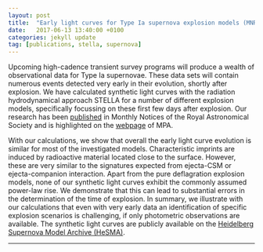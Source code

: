 ```yaml
---
layout: post
title:  "Early light curves for Type Ia supernova explosion models (MNRAS paper and MPA research highlight)"
date:   2017-06-13 13:40:00 +0100
categories: jekyll update
tag: [publications, stella, supernova]
---
```


Upcoming high-cadence transient survey programs will produce a wealth of
observational data for Type Ia supernovae. These data sets will contain
numerous events detected very early in their evolution, shortly after
explosion. We have calculated synthetic light curves with the radiation
hydrodynamical approach STELLA for a number of different explosion models,
specifically focussing on these first few days after explosion. Our research
has been [published][Noebauer2017mnras] in Monthly Notices of the Royal
Astronomical Society and is highlighted on the [webpage][Noebauer2017mpa] of
MPA.

With our calculations, we show that overall the early light curve evolution is
similar for most of the investigated models. Characteristic imprints are
induced by radioactive material located close to the surface. However, these
are very similar to the signatures expected from ejecta-CSM or ejecta-companion
interaction. Apart from the pure deflagration explosion models, none of our
synthetic light curves exhibit the commonly assumed power-law rise. We
demonstrate that this can lead to substantial errors in the determination of
the time of explosion. In summary, we illustrate with our calculations that
even with very early data an identification of specific explosion scenarios is
challenging, if only photometric observations are available. The synthetic
light curves are publicly available on the 
[Heidelberg Supernova Model Archive (HeSMA)][hesma].

- - - 

[Noebauer2017mnras]: https://academic.oup.com/mnras/article-abstract/472/3/2787/4082243/Early-light-curves-for-Type-Ia-supernova-explosion?redirectedFrom=fulltext
[Noebauer2017mpa]: http://www.mpa-garching.mpg.de/479073/hl201710
[hesma]: https://hesma.h-its.org/
